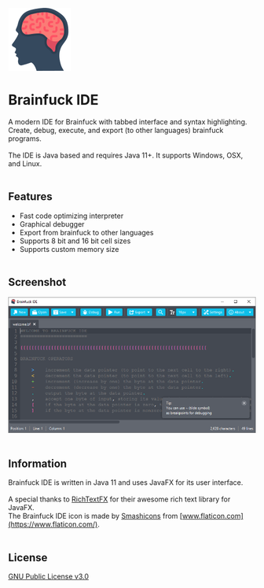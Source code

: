 ![Brainfuck IDE logo](/src/main/resources/images/icon-large.png)

# Brainfuck IDE
A modern IDE for Brainfuck with tabbed interface and syntax highlighting.<br>
Create, debug, execute, and export (to other languages) brainfuck programs.<br>
<br>
The IDE is Java based and requires Java 11+. It supports Windows, OSX, and Linux.
<br><br>

## Features
* Fast code optimizing interpreter
* Graphical debugger
* Export from brainfuck to other languages
* Supports 8 bit and 16 bit cell sizes
* Supports custom memory size
<br><br>

## Screenshot
![Brainfuck IDE screeshot](/screenshots/screenshot.png)
<br><br>

## Information

Brainfuck IDE is written in Java 11 and uses JavaFX for its user interface.<br>
<br>
A special thanks to [RichTextFX](https://github.com/FXMisc/RichTextFX) for their awesome rich text library for JavaFX.<br>
The Brainfuck IDE icon is made by [Smashicons](https://www.flaticon.com/authors/smashicons) from [www.flaticon.com](https://www.flaticon.com/).
<br><br>

## License

[GNU Public License v3.0](https://github.com/prat-man/Brainfuck-IDE/blob/master/LICENSE)
